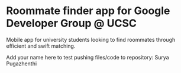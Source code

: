 # Roommate finder app for Google Developer Group @ UCSC
Mobile app for university students looking to find roommates through efficient and swift matching.

Add your name here to test pushing files/code to repository:
Surya Pugazhenthi
